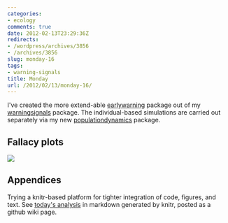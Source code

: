 ```yaml
---
categories:
- ecology
comments: true
date: 2012-02-13T23:29:36Z
redirects:
- /wordpress/archives/3856
- /archives/3856
slug: monday-16
tags:
- warning-signals
title: Monday
url: /2012/02/13/monday-16/
---
```


I've created the more extend-able [earlywarning](https://github.com/cboettig/earlywarning/) package out of my [warningsignals](https://github.com/cboettig/warningsignals/) package.  The individual-based simulations are carried out separately via my new [populationdynamics](https://github.com/cboettig/populationdynamics) package.



## Fallacy plots



![](http://farm8.staticflickr.com/7181/6874544461_d58b73d1e7_o.png)




## Appendices

Trying a knitr-based platform for tighter integration of code, figures, and text. See [today's analysis](https://github.com/cboettig/earlywarning/wiki/appendices) in markdown generated by knitr, posted as a github wiki page.

